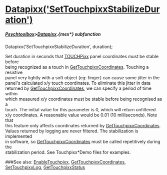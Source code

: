 # [Datapixx('SetTouchpixxStabilizeDuration')](Datapixx-SetTouchpixxStabilizeDuration) 
##### [Psychtoolbox](Psychtoolbox)>[Datapixx](Datapixx).{mex*} subfunction

Datapixx('SetTouchpixxStabilizeDuration', duration);

Set duration in seconds that [TOUCHPixx](TOUCHPixx) panel coordinates must be stable before  
being recognized as a touch in [GetTouchpixxCoordinates](GetTouchpixxCoordinates). Touching a resistive  
panel very lightly with a soft object (eg: finger) can cause some jitter in the  
panel's calculated x/y touch coordinates. To eliminate this jitter in data  
returned by [GetTouchpixxCoordinates](GetTouchpixxCoordinates), we can specify a period of time within  
which measured x/y coordinates must be stable before being recognised as a  
touch. The initial value for this parameter is 0, which will return unfiltered  
x/y coordinates. A reasonable value would be 0.01 (10 milliseconds). Note that  
this feature only affects coordinates returned by [GetTouchpixxCoordinates](GetTouchpixxCoordinates).  
Values returned by logging are never filtered. The stabilization is implemented  
in software, so [GetTouchpixxCoordinates](GetTouchpixxCoordinates) must be called repetitively during the  
stabilization period. See Touchpixx\*Demo files for examples.  
  


###See also:
[EnableTouchpixx](Datapixx-EnableTouchpixx), [GetTouchpixxCoordinates](Datapixx-GetTouchpixxCoordinates), [SetTouchpixxLog](Datapixx-SetTouchpixxLog), [GetTouchpixxStatus](Datapixx-GetTouchpixxStatus)
